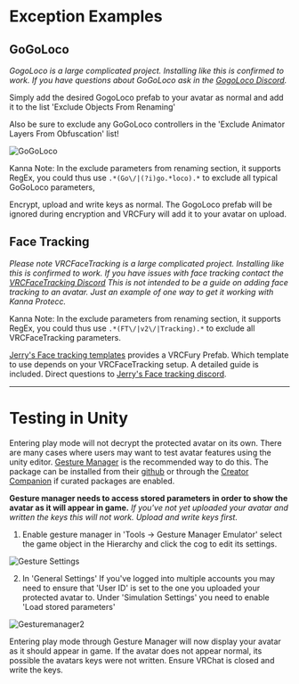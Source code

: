 # Exception Examples

## GoGoLoco

*GogoLoco is a large complicated project. Installing like this is confirmed to work. If you have questions about GoGoLoco ask in the [GogoLoco Discord](https://discord.gg/gogo-loco-911793727633260544).*

Simply add the desired GogoLoco prefab to your avatar as normal and add it to the list 'Exclude Objects From Renaming'

Also be sure to exclude any GoGoLoco controllers in the 'Exclude Animator Layers From Obfuscation' list!

![GoGoLoco](https://github.com/BlizzyFox/AntiRip/assets/105831522/dab03184-9473-48ee-81f8-51edbc82b328)

Kanna Note: In the exclude parameters from renaming section, it supports RegEx, you could thus use `.*(Go\/|(?i)go.*loco).*` to exclude all typical GoGoLoco parameters,

Encrypt, upload and write keys as normal. The GogoLoco prefab will be ignored during encryption and VRCFury will add it to your avatar on upload. 

## Face Tracking

*Please note VRCFaceTracking is a large complicated project. Installing like this is confirmed to work. If you have issues with face tracking contact the [VRCFaceTracking Discord](https://discord.gg/Fh4FNehzKn) This is not intended to be a guide on adding face tracking to an avatar. Just an example of one way to get it working with Kanna Protecc.*

Kanna Note: In the exclude parameters from renaming section, it supports RegEx, you could thus use `.*(FT\/|v2\/|Tracking).*` to exclude all VRCFaceTracking parameters.

[Jerry's Face tracking templates](https://github.com/Adjerry91/VRCFaceTracking-Templates) provides a VRCFury Prefab. Which template to use depends on your VRCFaceTracking setup. A detailed guide is included. Direct questions to [Jerry's Face tracking discord](https://discord.gg/yQtTsVSqx8). 

---

# Testing in Unity

Entering play mode will not decrypt the protected avatar on its own. There are many cases where users may want to test avatar features using the unity editor. [Gesture Manager](https://github.com/BlackStartx/VRC-Gesture-Manager) is the recommended way to do this. The package can be installed from their [github](https://github.com/BlackStartx/VRC-Gesture-Manager) or through the [Creator Companion](https://vcc.docs.vrchat.com/) if curated packages are enabled. 

<b>Gesture manager needs to access stored parameters in order to show the avatar as it will appear in game.</b>
*If you've not yet uploaded your avatar and written the keys this will not work. Upload and write keys first.*

1. Enable gesture manager in 'Tools -> Gesture Manager Emulator' select the game object in the Hierarchy and click the cog to edit its settings.

![Gesture Settings](https://github.com/BlizzyFox/AntiRip/assets/105831522/c3918b36-b51a-4848-be38-8c4a35d14d30)

2. In 'General Settings' If you've logged into multiple accounts you may need to ensure that 'User ID' is set to the one you uploaded your protected avatar to. Under 'Simulation Settings' you need to enable 'Load stored parameters'

![Gesturemanager2](https://github.com/BlizzyFox/AntiRip/assets/105831522/9ea380d0-6414-4b1e-ba74-cb972bfff8f4)

Entering play mode through Gesture Manager will now display your avatar as it should appear in game. If the avatar does not appear normal, its possible the avatars keys were not written. Ensure VRChat is closed and write the keys.

